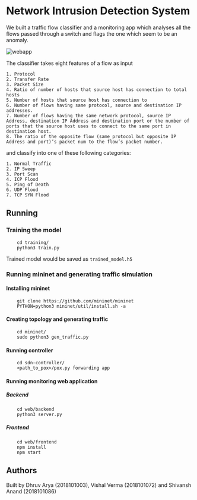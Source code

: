 # Network Intrusion Detection System

We built a traffic flow classifier and a monitoring app which analyses all the flows passed through a switch and flags the one which seem to be an anomaly.

![webapp](https://user-images.githubusercontent.com/38999050/141610429-cfe3fdbc-0471-420f-b418-e13ada394151.jpeg)


The classifier takes eight features of a flow as input 

	1. Protocol
	2. Transfer Rate
	3. Packet Size
	4. Ratio of number of hosts that source host has connection to total hosts
	5. Number of hosts that source host has connection to
	6. Number of flows having same protocol, source and destination IP addresses.
	7. Number of flows having the same network protocol, source IP Address, destination IP Address and destination port or the number of ports that the source host uses to connect to the same port in destination host.
	8. The ratio of the opposite flow (same protocol but opposite IP Address and port)’s packet num to the flow’s packet number.

and classify into one of these following categories:

	1. Normal Traffic
	2. IP Sweep
	3. Port Scan
	4. ICP Flood
	5. Ping of Death
	6. UDP Flood
	7. TCP SYN Flood

## Running

### Training the model

```
	cd training/
	python3 train.py
```

Trained model would be saved as `trained_model.h5`

### Running mininet and generating traffic simulation

#### Installing mininet

```
	git clone https://github.com/mininet/mininet
	PYTHON=python3 mininet/util/install.sh -a
```

#### Creating topology and generating traffic

```
	cd mininet/
	sudo python3 gen_traffic.py
```

#### Running controller

```
	cd sdn-controller/
	<path_to_pox>/pox.py forwarding app
```

#### Running monitoring web application

##### Backend
```
	cd web/backend
	python3 server.py
```

##### Frontend
```
	cd web/frontend
	npm install
	npm start
```

## Authors

Built by Dhruv Arya (2018101003), Vishal Verma (2018101072) and Shivansh Anand (2018101086)
